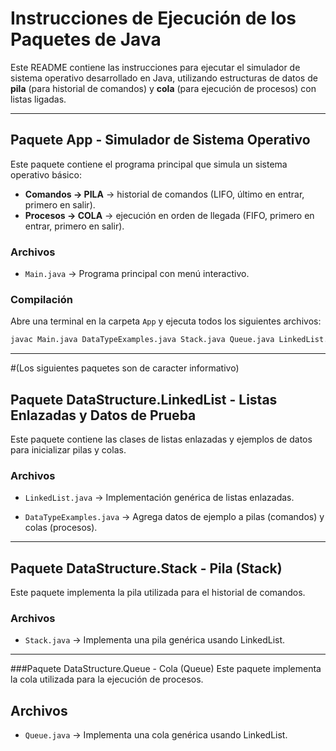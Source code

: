 # Instrucciones de Ejecución de los Paquetes de Java

Este README contiene las instrucciones para ejecutar el simulador de sistema operativo desarrollado en Java, utilizando estructuras de datos de **pila** (para historial de comandos) y **cola** (para ejecución de procesos) con listas ligadas.

---

## Paquete App - Simulador de Sistema Operativo

Este paquete contiene el programa principal que simula un sistema operativo básico:

- **Comandos → PILA** → historial de comandos (LIFO, último en entrar, primero en salir).  
- **Procesos → COLA** → ejecución en orden de llegada (FIFO, primero en entrar, primero en salir).

### Archivos
- `Main.java` → Programa principal con menú interactivo.

### Compilación
Abre una terminal en la carpeta `App` y ejecuta todos los siguientes archivos:

```bash
javac Main.java DataTypeExamples.java Stack.java Queue.java LinkedList.java
```
---
#(Los siguientes paquetes son de caracter informativo)
## Paquete DataStructure.LinkedList - Listas Enlazadas y Datos de Prueba
Este paquete contiene las clases de listas enlazadas y ejemplos de datos para inicializar pilas y colas.

### Archivos
- `LinkedList.java` → Implementación genérica de listas enlazadas.

- `DataTypeExamples.java` → Agrega datos de ejemplo a pilas (comandos) y colas (procesos).



---
## Paquete DataStructure.Stack - Pila (Stack)
Este paquete implementa la pila utilizada para el historial de comandos.

### Archivos
- `Stack.java` → Implementa una pila genérica usando LinkedList.


---

###Paquete DataStructure.Queue - Cola (Queue)
Este paquete implementa la cola utilizada para la ejecución de procesos.

## Archivos
- `Queue.java` → Implementa una cola genérica usando LinkedList.



